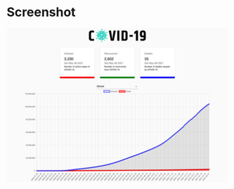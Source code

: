 # Screenshot

![alt text](https://github.com/tranhuyanh267/covid-19-react/blob/master/screenshot.png?raw=true)